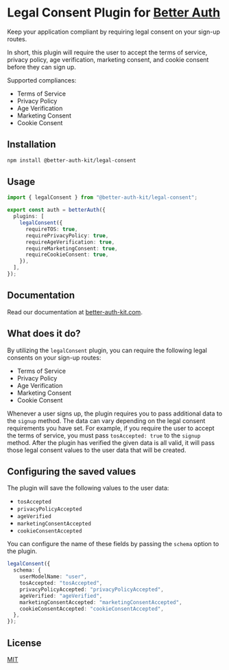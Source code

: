 # Legal Consent Plugin for [Better Auth](https://github.com/better-auth/better-auth)

Keep your application compliant by requiring legal consent on your sign-up routes.

In short, this plugin will require the user to accept the terms of service, privacy policy, age verification, marketing consent, and cookie consent before they can sign up.

Supported compliances:

- Terms of Service
- Privacy Policy
- Age Verification
- Marketing Consent
- Cookie Consent

## Installation

```bash
npm install @better-auth-kit/legal-consent
```

## Usage

```ts
import { legalConsent } from "@better-auth-kit/legal-consent";

export const auth = betterAuth({
  plugins: [
    legalConsent({
      requireTOS: true,
      requirePrivacyPolicy: true,
      requireAgeVerification: true,
      requireMarketingConsent: true,
      requireCookieConsent: true,
    }),
  ],
});
```

## Documentation

Read our documentation at [better-auth-kit.com](https://better-auth-kit.com/docs/plugins/legal-consent).

## What does it do?

By utilizing the `legalConsent` plugin, you can require the following legal consents on your sign-up routes:

- Terms of Service
- Privacy Policy
- Age Verification
- Marketing Consent
- Cookie Consent

Whenever a user signs up, the plugin requires you to pass additional data to the `signup` method.
The data can vary depending on the legal consent requirements you have set.
For example, if you require the user to accept the terms of service, you must pass `tosAccepted: true` to the `signup` method.
After the plugin has verified the given data is all valid, it will pass those legal consent values to the user data that will be created.

## Configuring the saved values

The plugin will save the following values to the user data:

- `tosAccepted`
- `privacyPolicyAccepted`
- `ageVerified`
- `marketingConsentAccepted`
- `cookieConsentAccepted`

You can configure the name of these fields by passing the `schema` option to the plugin.

```ts
legalConsent({
  schema: {
    userModelName: "user",
    tosAccepted: "tosAccepted",
    privacyPolicyAccepted: "privacyPolicyAccepted",
    ageVerified: "ageVerified",
    marketingConsentAccepted: "marketingConsentAccepted",
    cookieConsentAccepted: "cookieConsentAccepted",
  },
});
```

## License

[MIT](LICENSE)
